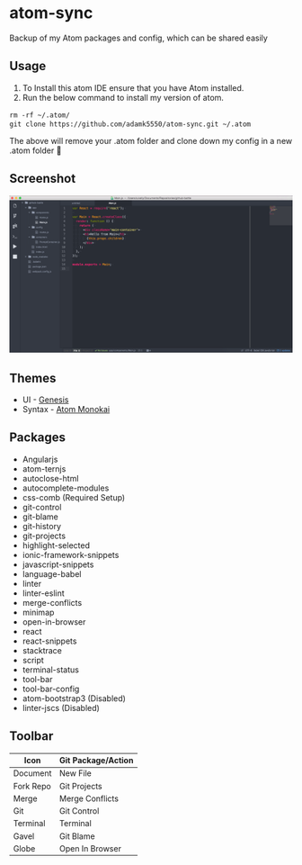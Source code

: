 # atom-sync
Backup of my Atom packages and config, which can be shared easily

## Usage
1. To Install this atom IDE ensure that you have Atom installed.
2. Run the below command to install my version of atom.
```
rm -rf ~/.atom/
git clone https://github.com/adamk5550/atom-sync.git ~/.atom

```

The above will remove your .atom folder and clone down my config in a new .atom folder :tada:

## Screenshot
![Screenshot](img/screenshot.png)

## Themes

- UI - [Genesis](https://atom.io/themes/genesis-ui)
- Syntax - [Atom Monokai](https://atom.io/themes/atom-monokai)


## Packages

- Angularjs
- atom-ternjs
- autoclose-html
- autocomplete-modules
- css-comb (Required Setup)
- git-control
- git-blame
- git-history
- git-projects
- highlight-selected
- ionic-framework-snippets
- javascript-snippets
- language-babel
- linter
- linter-eslint
- merge-conflicts
- minimap
- open-in-browser
- react
- react-snippets
- stacktrace
- script
- terminal-status
- tool-bar
- tool-bar-config
- atom-bootstrap3 (Disabled)
- linter-jscs (Disabled)

## Toolbar

|Icon|Git Package/Action|
|---|---|
|Document|New File|
|Fork Repo|Git Projects|
|Merge| Merge Conflicts|
|Git|Git Control|
|Terminal|Terminal|
|Gavel|Git Blame|
|Globe|Open In Browser|
